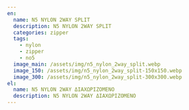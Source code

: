 ```yaml
---
en:
  name: N5 NYLON 2WAY SPLIT
  description: N5 NYLON 2WAY SPLIT
  categories: zipper
  tags:
    - nylon
    - zipper
    - no5
  image_main: /assets/img/n5_nylon_2way_split.webp
  image_150: /assets/img/n5_nylon_2way_split-150x150.webp
  image_300: /assets/img/n5_nylon_2way_split-300x300.webp
el:
  name: N5 NYLON 2WAY ΔΙΑΧΩΡΙΖΟΜΕΝΟ
  description: N5 NYLON 2WAY ΔΙΑΧΩΡΙΖΟΜΕΝΟ
---
```

